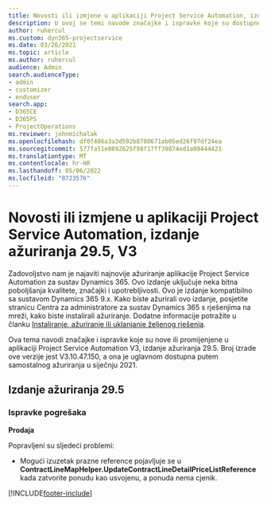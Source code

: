 ```yaml
---
title: Novosti ili izmjene u aplikaciji Project Service Automation, izdanje ažuriranja 29.5, hitni popravak, V3
description: U ovoj se temi navode značajke i ispravke koje su dostupne u izdanju ažuriranja 29.5. hitnog popravka aplikacije Project Service Automation, V3.
author: ruhercul
ms.custom: dyn365-projectservice
ms.date: 03/26/2021
ms.topic: article
ms.author: ruhercul
audience: Admin
search.audienceType:
- admin
- customizer
- enduser
search.app:
- D365CE
- D365PS
- ProjectOperations
ms.reviewer: johnmichalak
ms.openlocfilehash: df0f486a3a3d592b8780671ab05ed26f97df24ea
ms.sourcegitcommit: 577fa51e0892625f98f17ff39874ed1a09444421
ms.translationtype: MT
ms.contentlocale: hr-HR
ms.lasthandoff: 05/06/2022
ms.locfileid: "8723576"
---
```

# <a name="whats-new-or-changed-in-project-service-automation-update-release-295-v3"></a>Novosti ili izmjene u aplikaciji Project Service Automation, izdanje ažuriranja 29.5, V3

Zadovoljstvo nam je najaviti najnovije ažuriranje aplikacije Project Service Automation za sustav Dynamics 365. Ovo izdanje uključuje neka bitna poboljšanja kvalitete, značajki i upotrebljivosti. Ovo je izdanje kompatibilno sa sustavom Dynamics 365 9.x. Kako biste ažurirali ovo izdanje, posjetite stranicu Centra za administratore za sustav Dynamics 365 s rješenjima na mreži, kako biste instalirali ažuriranje. Dodatne informacije potražite u članku [Instaliranje, ažuriranje ili uklanjanje željenog rješenja](/power-platform/admin/install-remove-preferred-solution).

Ova tema navodi značajke i ispravke koje su nove ili promijenjene u aplikaciji Project Service Automation V3, izdanje ažuriranja 29.5. Broj izrade ove verzije jest V3.10.47.150, a ona je uglavnom dostupna putem samostalnog ažuriranja u siječnju 2021.

## <a name="update-release-295"></a>Izdanje ažuriranja 29.5

### <a name="bug-fixes"></a>Ispravke pogrešaka


**Prodaja**

Popravljeni su sljedeći problemi:

- Mogući izuzetak prazne reference pojavljuje se u **ContractLineMapHelper.UpdateContractLineDetailPriceListReference** kada zatvorite ponudu kao usvojenu, a ponuda nema cjenik.


[!INCLUDE[footer-include](../includes/footer-banner.md)]
